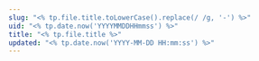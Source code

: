 ```yaml
---
slug: "<% tp.file.title.toLowerCase().replace(/ /g, '-') %>"
uid: "<% tp.date.now('YYYYMMDDHHmmss') %>"
title: "<% tp.file.title %>"
updated: "<% tp.date.now('YYYY-MM-DD HH:mm:ss') %>"
---
```



